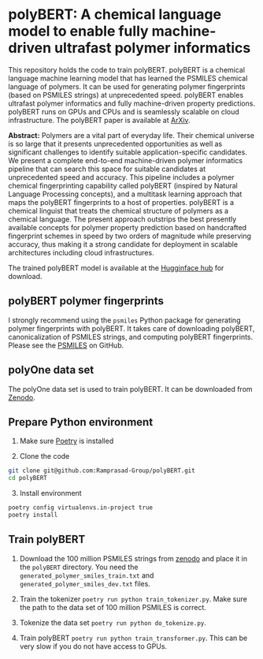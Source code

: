 # polyBERT: A chemical language model to enable fully machine-driven ultrafast polymer informatics

This repository holds the code to train polyBERT. polyBERT is a chemical language machine learning model that has learned the PSMILES chemical language of polymers. It can be used for generating polymer fingerprints (based on PSMILES strings) at unprecedented speed. polyBERT enables ultrafast polymer informatics and fully machine-driven property predictions. polyBERT runs on GPUs and CPUs and is seamlessly scalable on cloud infrastructure. The polyBERT paper is available at [ArXiv](https://arxiv.org/abs/). 

**Abstract:** Polymers are a vital part of everyday life. Their chemical universe is so large that it presents unprecedented opportunities as well as significant challenges to identify suitable application-specific candidates. We present a complete end-to-end machine-driven polymer informatics pipeline that can search this space for suitable candidates at unprecedented speed and accuracy. This pipeline includes a polymer chemical fingerprinting capability called polyBERT (inspired by Natural Language Processing concepts), and a multitask learning approach that maps the polyBERT fingerprints to a host of properties. polyBERT is a chemical linguist that treats the chemical structure of polymers as a chemical language. The present approach outstrips the best presently available concepts for polymer property prediction based on handcrafted fingerprint schemes in speed by two orders of magnitude while preserving accuracy, thus making it a strong candidate for deployment in scalable architectures including cloud infrastructures.


The trained polyBERT model is available at the [Hugginface hub](https://huggingface.co/kuelumbus/polyBERT) for download.

## polyBERT polymer fingerprints

I strongly recommend using the `psmiles` Python package for generating polymer fingerprints with polyBERT. It takes care of downloading polyBERT, canonicalization of PSMILES strings, and computing polyBERT fingerprints. Please see the [PSMILES](https://github.com/Ramprasad-Group/psmiles) on GitHub.

## polyOne data set

The polyOne data set is used to train polyBERT. It can be downloaded from [Zenodo](https://zenodo.org/record/7124188).

## Prepare Python environment

1. Make sure [Poetry](https://python-poetry.org/docs/) is installed

2. Clone the code 
```bash
git clone git@github.com:Ramprasad-Group/polyBERT.git
cd polyBERT
```

3. Install environment

```bash
poetry config virtualenvs.in-project true
poetry install
```

## Train polyBERT

1. Download the 100 million PSMILES strings from [zenodo](https://zenodo.org/record/7124188) and place it in the `polyBERT` directory. You need the `generated_polymer_smiles_train.txt` and `generated_polymer_smiles_dev.txt` files.

2. Train the tokenizer `poetry run python train_tokenizer.py`. Make sure the path to the data set of 100 million PSMILES is correct. 

3. Tokenize the data set `poetry run python do_tokenize.py`.

4. Train polyBERT `poetry run python train_transformer.py`. This can be very slow if you do not have access to GPUs.
